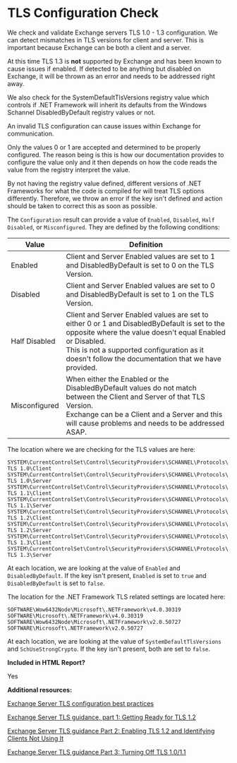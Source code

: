 # TLS Configuration Check

We check and validate Exchange servers TLS 1.0 - 1.3 configuration. We can detect mismatches in TLS versions for client and server. This is important because Exchange can be both a client and a server.

At this time TLS 1.3 is **not** supported by Exchange and has been known to cause issues if enabled. If detected to be anything but disabled on Exchange, it will be thrown as an error and needs to be addressed right away.

We also check for the SystemDefaultTlsVersions registry value which controls if .NET Framework will inherit its defaults from the Windows Schannel DisabledByDefault registry values or not.

An invalid TLS configuration can cause issues within Exchange for communication.

Only the values 0 or 1 are accepted and determined to be properly configured. The reason being is this is how our documentation provides to configure the value only and it then depends on how the code reads the value from the registry interpret the value.

By not having the registry value defined, different versions of .NET Frameworks for what the code is compiled for will treat TLS options differently. Therefore, we throw an error if the key isn't defined and action should be taken to correct this as soon as possible.

The `Configuration` result can provide a value of `Enabled`, `Disabled`, `Half Disabled`, or `Misconfigured`. They are defined by the following conditions:

Value | Definition
------|-----------
Enabled | Client and Server Enabled values are set to 1 and DisabledByDefault is set to 0 on the TLS Version.
Disabled | Client and Server Enabled values are set to 0 and DisabledByDefault is set to 1 on the TLS Version.
Half Disabled | Client and Server Enabled values are set to either 0 or 1 and DisabledByDefault is set to the opposite where the value doesn't equal Enabled or Disabled.<br>This is not a supported configuration as it doesn't follow the documentation that we have provided.
Misconfigured | When either the Enabled or the DisabledByDefault values do not match between the Client and Server of that TLS Version.<br>Exchange can be a Client and a Server and this will cause problems and needs to be addressed ASAP.

The location where we are checking for the TLS values are here:

`SYSTEM\CurrentControlSet\Control\SecurityProviders\SCHANNEL\Protocols\TLS 1.0\Client`
`SYSTEM\CurrentControlSet\Control\SecurityProviders\SCHANNEL\Protocols\TLS 1.0\Server`
`SYSTEM\CurrentControlSet\Control\SecurityProviders\SCHANNEL\Protocols\TLS 1.1\Client`
`SYSTEM\CurrentControlSet\Control\SecurityProviders\SCHANNEL\Protocols\TLS 1.1\Server`
`SYSTEM\CurrentControlSet\Control\SecurityProviders\SCHANNEL\Protocols\TLS 1.2\Client`
`SYSTEM\CurrentControlSet\Control\SecurityProviders\SCHANNEL\Protocols\TLS 1.2\Server`
`SYSTEM\CurrentControlSet\Control\SecurityProviders\SCHANNEL\Protocols\TLS 1.3\Client`
`SYSTEM\CurrentControlSet\Control\SecurityProviders\SCHANNEL\Protocols\TLS 1.3\Server`

At each location, we are looking at the value of `Enabled` and `DisabledByDefault`. If the key isn't present, `Enabled` is set to `true` and `DisabledByDefault` is set to `false`.

The location for the .NET Framework TLS related settings are located here:

`SOFTWARE\Wow6432Node\Microsoft\.NETFramework\v4.0.30319`
`SOFTWARE\Microsoft\.NETFramework\v4.0.30319`
`SOFTWARE\Wow6432Node\Microsoft\.NETFramework\v2.0.50727`
`SOFTWARE\Microsoft\.NETFramework\v2.0.50727`

At each location, we are looking at the value of `SystemDefaultTlsVersions` and `SchUseStrongCrypto`. If the key isn't present, both are set to `false`.

**Included in HTML Report?**

Yes

**Additional resources:**

[Exchange Server TLS configuration best practices](https://aka.ms/HC-TLSGuide)

[Exchange Server TLS guidance, part 1: Getting Ready for TLS 1.2](https://techcommunity.microsoft.com/t5/Exchange-Team-Blog/Exchange-Server-TLS-guidance-part-1-Getting-Ready-for-TLS-1-2/ba-p/607649)

[Exchange Server TLS guidance Part 2: Enabling TLS 1.2 and Identifying Clients Not Using It](https://techcommunity.microsoft.com/t5/Exchange-Team-Blog/Exchange-Server-TLS-guidance-Part-2-Enabling-TLS-1-2-and/ba-p/607761)

[Exchange Server TLS guidance Part 3: Turning Off TLS 1.0/1.1](https://techcommunity.microsoft.com/t5/Exchange-Team-Blog/Exchange-Server-TLS-guidance-Part-3-Turning-Off-TLS-1-0-1-1/ba-p/607898)

